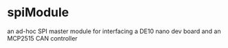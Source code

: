 # spiModule
an ad-hoc SPI master module for interfacing a DE10 nano dev board and an MCP2515 CAN controller

